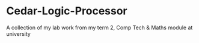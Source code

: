 # Cedar-Logic-Processor
A collection of my lab work from my term 2, Comp Tech &amp; Maths module at university
